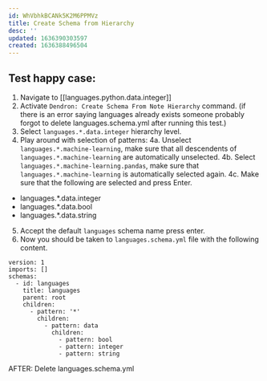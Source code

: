 ```yaml
---
id: WhVbhkBCANk5K2M6PPMVz
title: Create Schema from Hierarchy
desc: ''
updated: 1636390303597
created: 1636388496504
---
```


## Test happy case:
1. Navigate to [[languages.python.data.integer]]
2. Activate `Dendron: Create Schema From Note Hierarchy` command.
   (if there is an error saying languages already exists someone probably forgot to delete languages.schema.yml after running this test.)
3. Select `languages.*.data.integer` hierarchy level.
4. Play around with selection of patterns:
4a. Unselect `languages.*.machine-learning`, make sure that all descendents of `languages.*.machine-learning` are automatically unselected.
4b. Select `languages.*.machine-learning.pandas`, make sure that `languages.*.machine-learning` is automatically selected again. 
4c. Make sure that the following are selected and press Enter.
* languages.*.data.integer
* languages.*.data.bool
* languages.*.data.string
5. Accept the default `languages` schema name press enter.
6. Now you should be taken to `languages.schema.yml` file with the following content.

```
version: 1
imports: []
schemas:
  - id: languages
    title: languages
    parent: root
    children:
      - pattern: '*'
        children:
          - pattern: data
            children:
              - pattern: bool
              - pattern: integer
              - pattern: string

```

AFTER: Delete languages.schema.yml

